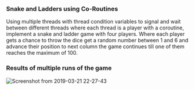 ### Snake and Ladders using Co-Routines 

Using multiple threads with thread condition variables to signal and wait between different threads where each thread is a
player with a coroutine, implement a snake and ladder game with four players. Where each player gets
a chance to throw the dice get a random number between 1 and 6 and advance their position to next
column the game continues till one of them reaches the maximum of 100. 

### Results of multiple runs of the game

![Screenshot from 2019-03-21 22-27-43](https://user-images.githubusercontent.com/24211929/54770143-adcff280-4c28-11e9-922e-1754987d6b92.png)
